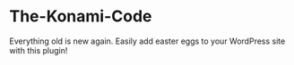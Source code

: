 The-Konami-Code
===============

Everything old is new again. Easily add easter eggs to your WordPress site with this plugin!